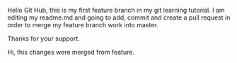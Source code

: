 Hello Git Hub, this is my first feature branch in my git learning tutorial. I am editing my readme.md and going to add, commit and create a pull request in order to merge my feature branch work into master.

Thanks for your support.

Hi, this changes were merged from feature.
